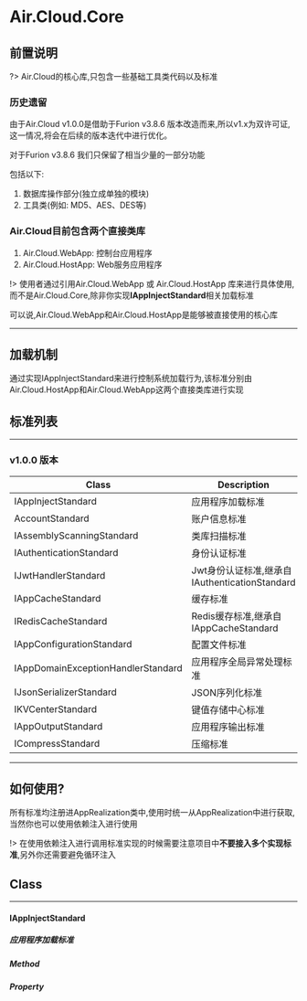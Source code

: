 # Air.Cloud.Core

## 前置说明
?> Air.Cloud的核心库,只包含一些基础工具类代码以及标准

### 历史遗留
由于Air.Cloud v1.0.0是借助于Furion v3.8.6 版本改造而来,所以v1.x为双许可证,这一情况,将会在后续的版本迭代中进行优化。

对于Furion v3.8.6 我们只保留了相当少量的一部分功能

包括以下:
1. 数据库操作部分(独立成单独的模块)
2. 工具类(例如: MD5、AES、DES等)


### Air.Cloud目前包含两个直接类库

1. Air.Cloud.WebApp:
    控制台应用程序
2. Air.Cloud.HostApp:
    Web服务应用程序

!> 使用者通过引用Air.Cloud.WebApp 或 Air.Cloud.HostApp 库来进行具体使用,而不是Air.Cloud.Core,除非你实现<strong>IAppInjectStandard</strong>相关加载标准

可以说,Air.Cloud.WebApp和Air.Cloud.HostApp是能够被直接使用的核心库

---


## 加载机制
通过实现IAppInjectStandard来进行控制系统加载行为,该标准分别由Air.Cloud.HostApp和Air.Cloud.WebApp这两个直接类库进行实现
## 标准列表
---
### v1.0.0 版本
| Class      | Description |
| ----------- | ----------- |
| IAppInjectStandard      | 应用程序加载标准       |
| AccountStandard   | 账户信息标准        |
| IAssemblyScanningStandard   | 类库扫描标准        |
| IAuthenticationStandard   | 身份认证标准        |
| IJwtHandlerStandard   | Jwt身份认证标准,继承自IAuthenticationStandard        |
| IAppCacheStandard   | 缓存标准        |
| IRedisCacheStandard   | Redis缓存标准,继承自IAppCacheStandard        |
| IAppConfigurationStandard   | 配置文件标准        |
| IAppDomainExceptionHandlerStandard   | 应用程序全局异常处理标准        |
| IJsonSerializerStandard   | JSON序列化标准        |
| IKVCenterStandard   | 键值存储中心标准        |
| IAppOutputStandard   | 应用程序输出标准        |
| ICompressStandard   | 压缩标准        |


---
## 如何使用?

所有标准均注册进AppRealization类中,使用时统一从AppRealization中进行获取,当然你也可以使用依赖注入进行使用

!> 在使用依赖注入进行调用标准实现的时候需要注意项目中<strong>不要接入多个实现标准</strong>,另外你还需要避免循环注入


## Class

---

#### IAppInjectStandard
##### 应用程序加载标准

##### Method

##### Property



